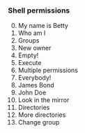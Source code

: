 ### Shell permissions <br/>
0. My name is Betty <br />
1. Who am I <br />
2. Groups <br />
3. New owner <br />
4. Empty! <br />
5. Execute <br />
6. Multiple permissions <br />
7. Everybody! <br/>
8. James Bond <br />
9. John Doe <br />
10. Look in the mirror <br />
11. Directories </br >
12. More directories <br />
13. Change group <br />

